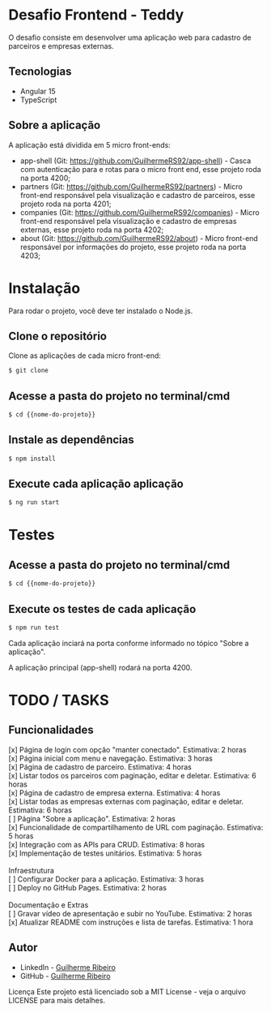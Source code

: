
# Desafio Frontend - Teddy

O desafio consiste em desenvolver uma aplicação web para cadastro de parceiros e empresas externas.

## Tecnologias

- Angular 15
- TypeScript

## Sobre a aplicação

A aplicação está dividida em 5 micro front-ends:

- app-shell (Git: https://github.com/GuilhermeRS92/app-shell) - Casca com autenticação para e rotas para o micro front end, esse projeto roda na porta 4200;
- partners (Git: https://github.com/GuilhermeRS92/partners) - Micro front-end responsável pela visualização e cadastro de parceiros, esse projeto roda na porta 4201;
- companies (Git: https://github.com/GuilhermeRS92/companies) - Micro front-end responsável pela visualização e cadastro de empresas externas, esse projeto roda na porta 4202;
- about (Git: https://github.com/GuilhermeRS92/about) - Micro front-end responsável por informações do projeto, esse projeto roda na porta 4203;

# Instalação

Para rodar o projeto, você deve ter instalado o Node.js.

## Clone o repositório
Clone as aplicações de cada micro front-end:
```bash
$ git clone
```
## Acesse a pasta do projeto no terminal/cmd
```bash
$ cd {{nome-do-projeto}}
```

## Instale as dependências
```bash
$ npm install
```

## Execute cada aplicação aplicação
```bash
$ ng run start
```

# Testes

## Acesse a pasta do projeto no terminal/cmd
```bash
$ cd {{nome-do-projeto}}
```

## Execute os testes de cada aplicação
```bash
$ npm run test
```

Cada aplicação inciará na porta conforme informado no tópico "Sobre a aplicação".

A aplicação principal (app-shell) rodará na porta 4200.

# TODO / TASKS

## Funcionalidades

[x] Página de login com opção "manter conectado". Estimativa: 2 horas \
[x] Página inicial com menu e navegação. Estimativa: 3 horas \
[x] Página de cadastro de parceiro. Estimativa: 4 horas \
[x] Listar todos os parceiros com paginação, editar e deletar. Estimativa: 6 horas \
[x] Página de cadastro de empresa externa. Estimativa: 4 horas \
[x] Listar todas as empresas externas com paginação, editar e deletar. Estimativa: 6 horas \
[ ] Página "Sobre a aplicação". Estimativa: 2 horas \
[x] Funcionalidade de compartilhamento de URL com paginação. Estimativa: 5 horas \
[x] Integração com as APIs para CRUD. Estimativa: 8 horas \
[x] Implementação de testes unitários. Estimativa: 5 horas \
 \
Infraestrutura  \
[ ] Configurar Docker para a aplicação. Estimativa: 3 horas \
[ ] Deploy no GitHub Pages. Estimativa: 2 horas  \
 \
Documentação e Extras \
[ ] Gravar vídeo de apresentação e subir no YouTube. Estimativa: 2 horas \
[x] Atualizar README com instruções e lista de tarefas. Estimativa: 1 hora

## Autor

- LinkedIn - [Guilherme Ribeiro](https://www.linkedin.com/in/guilhermeribeirosouza/)
- GitHub - [Guilherme Ribeiro](https://github.com/GuilhermeRS92)

Licença
Este projeto está licenciado sob a MIT License - veja o arquivo LICENSE para mais detalhes.